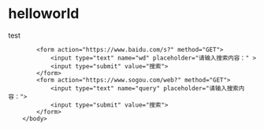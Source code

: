 # helloworld
test
<!DOCTYPE html>
<html>
	<head>
		<meta charset="utf-8" />
		<title>陈老师教学</title>
		</head>
		<body>
		
		    <form action="https://www.baidu.com/s?" method="GET">
		        <input type="text" name="wd" placeholder="请输入搜索内容：" >
		        <input type="submit" value="搜索">
		    </form>
		    <form action="https://www.sogou.com/web?" method="GET">
		        <input type="text" name="query" placeholder="请输入搜索内容：">
		        <input type="submit" value="搜索">
		    </form>
		</body>
</html>
